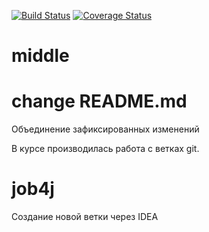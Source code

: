 [![Build Status](https://travis-ci.org/Spirka/middle.svg?branch=master)](https://travis-ci.org/Spirka/middle)
[![Coverage Status](https://codecov.io/gh/Spirka/middle/branch/master/graph/badge.svg)](https://codecov.io/gh/Spirka/middle)

# middle
# change README.md
Объединение зафиксированных изменений

В курсе производилась работа с ветках git.
# job4j

Создание новой ветки через IDEA
